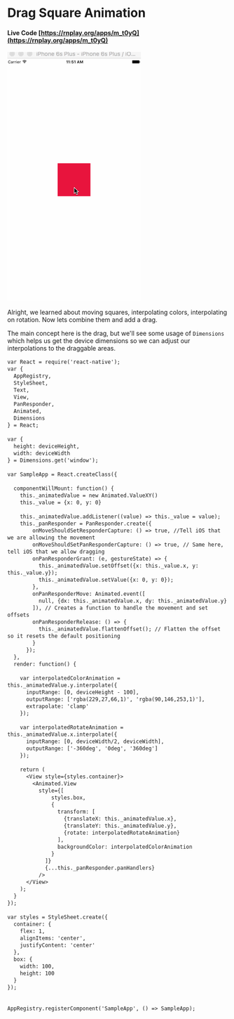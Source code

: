 # Drag Square Animation

#### Live Code [https://rnplay.org/apps/m_t0yQ](https://rnplay.org/apps/m_t0yQ)

![Simple Drag Move](../images/SimpleDragAnimation.gif)

Alright, we learned about moving squares, interpolating colors, interpolating on rotation. Now lets combine them and add a drag.

The main concept here is the drag, but we'll see some usage of `Dimensions` which helps us get the device dimensions so we can adjust our interpolations to the draggable areas.


```
var React = require('react-native');
var {
  AppRegistry,
  StyleSheet,
  Text,
  View,
  PanResponder,
  Animated,
  Dimensions
} = React;

var {
  height: deviceHeight,
  width: deviceWidth
} = Dimensions.get('window');

var SampleApp = React.createClass({
  
  componentWillMount: function() {
    this._animatedValue = new Animated.ValueXY()
    this._value = {x: 0, y: 0}
    
    this._animatedValue.addListener((value) => this._value = value);
    this._panResponder = PanResponder.create({
        onMoveShouldSetResponderCapture: () => true, //Tell iOS that we are allowing the movement
        onMoveShouldSetPanResponderCapture: () => true, // Same here, tell iOS that we allow dragging
        onPanResponderGrant: (e, gestureState) => {
          this._animatedValue.setOffset({x: this._value.x, y: this._value.y});
          this._animatedValue.setValue({x: 0, y: 0});
        },
        onPanResponderMove: Animated.event([
          null, {dx: this._animatedValue.x, dy: this._animatedValue.y}
        ]), // Creates a function to handle the movement and set offsets
        onPanResponderRelease: () => {
          this._animatedValue.flattenOffset(); // Flatten the offset so it resets the default positioning
        }
      });
  },
  render: function() {

    var interpolatedColorAnimation = this._animatedValue.y.interpolate({
      inputRange: [0, deviceHeight - 100],
      outputRange: ['rgba(229,27,66,1)', 'rgba(90,146,253,1)'],
      extrapolate: 'clamp'
    });

    var interpolatedRotateAnimation = this._animatedValue.x.interpolate({
      inputRange: [0, deviceWidth/2, deviceWidth],
      outputRange: ['-360deg', '0deg', '360deg']
    });

    return (
      <View style={styles.container}>
        <Animated.View 
          style={[
              styles.box, 
              {
                transform: [
                  {translateX: this._animatedValue.x},
                  {translateY: this._animatedValue.y},
                  {rotate: interpolatedRotateAnimation}
                ],
                backgroundColor: interpolatedColorAnimation
              }
            ]} 
            {...this._panResponder.panHandlers} 
          />
      </View>
    );
  }
});

var styles = StyleSheet.create({
  container: {
    flex: 1,
    alignItems: 'center',
    justifyContent: 'center'
  },
  box: {
    width: 100,
    height: 100
  }
});


AppRegistry.registerComponent('SampleApp', () => SampleApp);

```